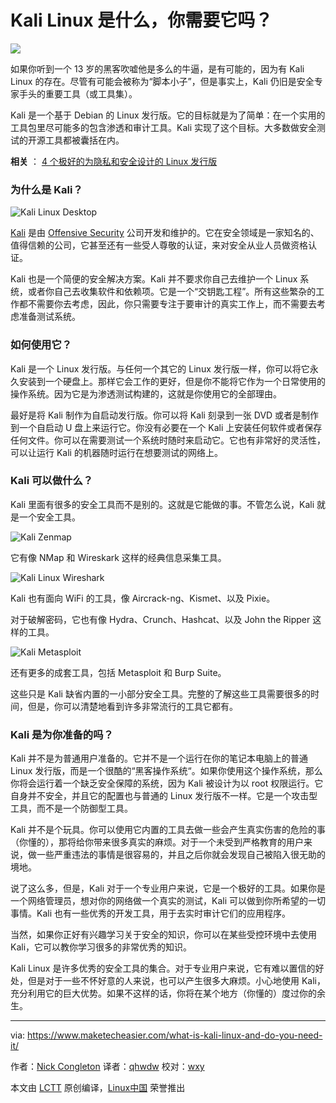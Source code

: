 Kali Linux 是什么，你需要它吗？
======

![](https://www.maketecheasier.com/assets/uploads/2018/01/kl-feat.jpg)

如果你听到一个 13 岁的黑客吹嘘他是多么的牛逼，是有可能的，因为有 Kali Linux 的存在。尽管有可能会被称为“脚本小子”，但是事实上，Kali 仍旧是安全专家手头的重要工具（或工具集）。

Kali 是一个基于 Debian 的 Linux 发行版。它的目标就是为了简单：在一个实用的工具包里尽可能多的包含渗透和审计工具。Kali 实现了这个目标。大多数做安全测试的开源工具都被囊括在内。

**相关** ： [4 个极好的为隐私和安全设计的 Linux 发行版][1]

### 为什么是 Kali？

![Kali Linux Desktop][2]

[Kali][3] 是由 [Offensive Security](https://www.offensive-security.com/) 公司开发和维护的。它在安全领域是一家知名的、值得信赖的公司，它甚至还有一些受人尊敬的认证，来对安全从业人员做资格认证。

Kali 也是一个简便的安全解决方案。Kali 并不要求你自己去维护一个 Linux 系统，或者你自己去收集软件和依赖项。它是一个“交钥匙工程”。所有这些繁杂的工作都不需要你去考虑，因此，你只需要专注于要审计的真实工作上，而不需要去考虑准备测试系统。

### 如何使用它？

Kali 是一个 Linux 发行版。与任何一个其它的 Linux 发行版一样，你可以将它永久安装到一个硬盘上。那样它会工作的更好，但是你不能将它作为一个日常使用的操作系统。因为它是为渗透测试构建的，这就是你使用它的全部理由。

最好是将 Kali 制作为自启动发行版。你可以将 Kali 刻录到一张 DVD 或者是制作到一个自启动 U 盘上来运行它。你没有必要在一个 Kali 上安装任何软件或者保存任何文件。你可以在需要测试一个系统时随时来启动它。它也有非常好的灵活性，可以让运行 Kali 的机器随时运行在想要测试的网络上。

### Kali 可以做什么？

Kali 里面有很多的安全工具而不是别的。这就是它能做的事。不管怎么说，Kali 就是一个安全工具。

![Kali Zenmap][4]

它有像 NMap 和 Wireskark 这样的经典信息采集工具。

![Kali Linux Wireshark][5]

Kali 也有面向 WiFi 的工具，像 Aircrack-ng、Kismet、以及 Pixie。

对于破解密码，它也有像 Hydra、Crunch、Hashcat、以及 John the Ripper 这样的工具。

![Kali Metasploit][6]

还有更多的成套工具，包括 Metasploit 和 Burp Suite。

这些只是 Kali 缺省内置的一小部分安全工具。完整的了解这些工具需要很多的时间，但是，你可以清楚地看到许多非常流行的工具它都有。

### Kali 是为你准备的吗？

Kali 并不是为普通用户准备的。它并不是一个运行在你的笔记本电脑上的普通 Linux 发行版，而是一个很酷的“黑客操作系统“。如果你使用这个操作系统，那么你将会运行着一个缺乏安全保障的系统，因为 Kali 被设计为以 root 权限运行。它自身并不安全，并且它的配置也与普通的 Linux 发行版不一样。它是一个攻击型工具，而不是一个防御型工具。

Kali 并不是个玩具。你可以使用它内置的工具去做一些会产生真实伤害的危险的事（你懂的），那将给你带来很多真实的麻烦。对于一个未受到严格教育的用户来说，做一些严重违法的事情是很容易的，并且之后你就会发现自己被陷入很无助的境地。

说了这么多，但是，Kali 对于一个专业用户来说，它是一个极好的工具。如果你是一个网络管理员，想对你的网络做一个真实的测试，Kali 可以做到你所希望的一切事情。Kali 也有一些优秀的开发工具，用于去实时审计它们的应用程序。

当然，如果你正好有兴趣学习关于安全的知识，你可以在某些受控环境中去使用 Kali，它可以教你学习很多的非常优秀的知识。

Kali Linux 是许多优秀的安全工具的集合。对于专业用户来说，它有难以置信的好处，但是对于一些不怀好意的人来说，也可以产生很多大麻烦。小心地使用 Kali，充分利用它的巨大优势。如果不这样的话，你将在某个地方（你懂的）度过你的余生。

--------------------------------------------------------------------------------

via: https://www.maketecheasier.com/what-is-kali-linux-and-do-you-need-it/

作者：[Nick Congleton][a]
译者：[qhwdw](https://github.com/qhwdw)
校对：[wxy](https://github.com/wxy)

本文由 [LCTT](https://github.com/LCTT/TranslateProject) 原创编译，[Linux中国](https://linux.cn/) 荣誉推出

[a]:https://www.maketecheasier.com/author/nickcongleton/
[1]:https://www.maketecheasier.com/linux-distros-designed-for-privacy-security/ "4 Great Linux Distros Designed for Privacy and Security"
[2]:https://www.maketecheasier.com/assets/uploads/2018/01/kl-desktop.jpg "Kali Linux Desktop"
[3]:https://www.offensive-security.com/kali-linux-vmware-virtualbox-image-download/
[4]:https://www.maketecheasier.com/assets/uploads/2018/01/kl-zenmap.jpg "Kali Zenmap"
[5]:https://www.maketecheasier.com/assets/uploads/2018/01/kl-wireshark.jpg "Kali Linux Wireshark"
[6]:https://www.maketecheasier.com/assets/uploads/2018/01/kl-metasploit.jpg "Kali Metasploit"
